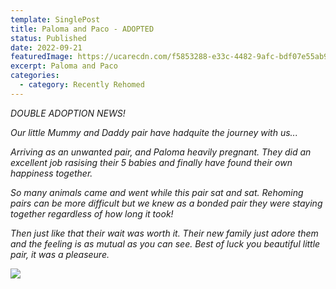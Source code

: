 ```yaml
---
template: SinglePost
title: Paloma and Paco - ADOPTED
status: Published
date: 2022-09-21
featuredImage: https://ucarecdn.com/f5853288-e33c-4482-9afc-bdf07e55ab96/-/crop/911x478/0,131/-/preview/
excerpt: Paloma and Paco
categories:
  - category: Recently Rehomed
---
```

*D﻿OUBLE ADOPTION NEWS!*

*O﻿ur little Mummy and Daddy pair have hadquite the journey with us...*

*A﻿rriving as an unwanted pair, and Paloma heavily pregnant. They did an excellent job rasising their 5 babies and finally have found their own happiness together.* 

*S﻿o many animals came and went while this pair sat and sat. Rehoming pairs can be more difficult but we knew as a bonded pair they were staying together regardless of how long it took!*

*T﻿hen just like that their wait was worth it. Their new family just adore them and the feeling is as mutual as you can see. Best of luck you beautiful little pair, it was a pleaseure.* 

![](https://ucarecdn.com/b65811c6-e2f4-436b-bf3a-bd13252fa756/)

![]()

![]()